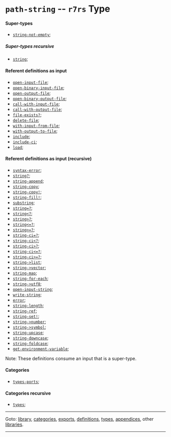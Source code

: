 

<a id='type__r7rs__path-string'></a>

# `path-string` -- `r7rs` Type


<a id='type__r7rs__path-string__super-types'></a>

#### Super-types

 * [`string-not-empty`](../../r7rs/types/string-not-empty.md#type__r7rs__string-not-empty);


<a id='type__r7rs__path-string__super-types-recursive'></a>

##### Super-types recursive

 * [`string`](../../r7rs/types/string.md#type__r7rs__string);


<a id='type__r7rs__path-string__referent-definitions-input'></a>

#### Referent definitions as input

 * [`open-input-file`](../../r7rs/definitions/open-input-file.md#definition__r7rs__open-input-file);
 * [`open-binary-input-file`](../../r7rs/definitions/open-binary-input-file.md#definition__r7rs__open-binary-input-file);
 * [`open-output-file`](../../r7rs/definitions/open-output-file.md#definition__r7rs__open-output-file);
 * [`open-binary-output-file`](../../r7rs/definitions/open-binary-output-file.md#definition__r7rs__open-binary-output-file);
 * [`call-with-input-file`](../../r7rs/definitions/call-with-input-file.md#definition__r7rs__call-with-input-file);
 * [`call-with-output-file`](../../r7rs/definitions/call-with-output-file.md#definition__r7rs__call-with-output-file);
 * [`file-exists?`](../../r7rs/definitions/file-exists_3f.md#definition__r7rs__file-exists_3f);
 * [`delete-file`](../../r7rs/definitions/delete-file.md#definition__r7rs__delete-file);
 * [`with-input-from-file`](../../r7rs/definitions/with-input-from-file.md#definition__r7rs__with-input-from-file);
 * [`with-output-to-file`](../../r7rs/definitions/with-output-to-file.md#definition__r7rs__with-output-to-file);
 * [`include`](../../r7rs/definitions/include.md#definition__r7rs__include);
 * [`include-ci`](../../r7rs/definitions/include-ci.md#definition__r7rs__include-ci);
 * [`load`](../../r7rs/definitions/load.md#definition__r7rs__load);


<a id='type__r7rs__path-string__referent-definitions-input-recursive'></a>

#### Referent definitions as input (recursive)

 * [`syntax-error`](../../r7rs/definitions/syntax-error.md#definition__r7rs__syntax-error);
 * [`string?`](../../r7rs/definitions/string_3f.md#definition__r7rs__string_3f);
 * [`string-append`](../../r7rs/definitions/string-append.md#definition__r7rs__string-append);
 * [`string-copy`](../../r7rs/definitions/string-copy.md#definition__r7rs__string-copy);
 * [`string-copy!`](../../r7rs/definitions/string-copy_21.md#definition__r7rs__string-copy_21);
 * [`string-fill!`](../../r7rs/definitions/string-fill_21.md#definition__r7rs__string-fill_21);
 * [`substring`](../../r7rs/definitions/substring.md#definition__r7rs__substring);
 * [`string=?`](../../r7rs/definitions/string_3d_3f.md#definition__r7rs__string_3d_3f);
 * [`string<?`](../../r7rs/definitions/string_3c_3f.md#definition__r7rs__string_3c_3f);
 * [`string>?`](../../r7rs/definitions/string_3e_3f.md#definition__r7rs__string_3e_3f);
 * [`string<=?`](../../r7rs/definitions/string_3c_3d_3f.md#definition__r7rs__string_3c_3d_3f);
 * [`string>=?`](../../r7rs/definitions/string_3e_3d_3f.md#definition__r7rs__string_3e_3d_3f);
 * [`string-ci=?`](../../r7rs/definitions/string-ci_3d_3f.md#definition__r7rs__string-ci_3d_3f);
 * [`string-ci<?`](../../r7rs/definitions/string-ci_3c_3f.md#definition__r7rs__string-ci_3c_3f);
 * [`string-ci>?`](../../r7rs/definitions/string-ci_3e_3f.md#definition__r7rs__string-ci_3e_3f);
 * [`string-ci<=?`](../../r7rs/definitions/string-ci_3c_3d_3f.md#definition__r7rs__string-ci_3c_3d_3f);
 * [`string-ci>=?`](../../r7rs/definitions/string-ci_3e_3d_3f.md#definition__r7rs__string-ci_3e_3d_3f);
 * [`string->list`](../../r7rs/definitions/string-_3e_list.md#definition__r7rs__string-_3e_list);
 * [`string->vector`](../../r7rs/definitions/string-_3e_vector.md#definition__r7rs__string-_3e_vector);
 * [`string-map`](../../r7rs/definitions/string-map.md#definition__r7rs__string-map);
 * [`string-for-each`](../../r7rs/definitions/string-for-each.md#definition__r7rs__string-for-each);
 * [`string->utf8`](../../r7rs/definitions/string-_3e_utf8.md#definition__r7rs__string-_3e_utf8);
 * [`open-input-string`](../../r7rs/definitions/open-input-string.md#definition__r7rs__open-input-string);
 * [`write-string`](../../r7rs/definitions/write-string.md#definition__r7rs__write-string);
 * [`error`](../../r7rs/definitions/error.md#definition__r7rs__error);
 * [`string-length`](../../r7rs/definitions/string-length.md#definition__r7rs__string-length);
 * [`string-ref`](../../r7rs/definitions/string-ref.md#definition__r7rs__string-ref);
 * [`string-set!`](../../r7rs/definitions/string-set_21.md#definition__r7rs__string-set_21);
 * [`string->number`](../../r7rs/definitions/string-_3e_number.md#definition__r7rs__string-_3e_number);
 * [`string->symbol`](../../r7rs/definitions/string-_3e_symbol.md#definition__r7rs__string-_3e_symbol);
 * [`string-upcase`](../../r7rs/definitions/string-upcase.md#definition__r7rs__string-upcase);
 * [`string-downcase`](../../r7rs/definitions/string-downcase.md#definition__r7rs__string-downcase);
 * [`string-foldcase`](../../r7rs/definitions/string-foldcase.md#definition__r7rs__string-foldcase);
 * [`get-environment-variable`](../../r7rs/definitions/get-environment-variable.md#definition__r7rs__get-environment-variable);

Note:  These definitions consume an input that is a super-type.


<a id='type__r7rs__path-string__categories'></a>

#### Categories

 * [`types-ports`](../../r7rs/categories/types-ports.md#category__r7rs__types-ports);


<a id='type__r7rs__path-string__categories-recursive'></a>

#### Categories recursive

 * [`types`](../../r7rs/categories/types.md#category__r7rs__types);

----

Goto: [library](../../r7rs/_index.md#library__r7rs), [categories](../../r7rs/categories/_index.md#toc__r7rs__categories), [exports](../../r7rs/exports/_index.md#toc__r7rs__exports), [definitions](../../r7rs/definitions/_index.md#toc__r7rs__definitions), [types](../../r7rs/types/_index.md#toc__r7rs__types), [appendices](../../r7rs/appendices/_index.md#toc__r7rs__appendices), other [libraries](../../_libraries.md#toc__libraries).

----

